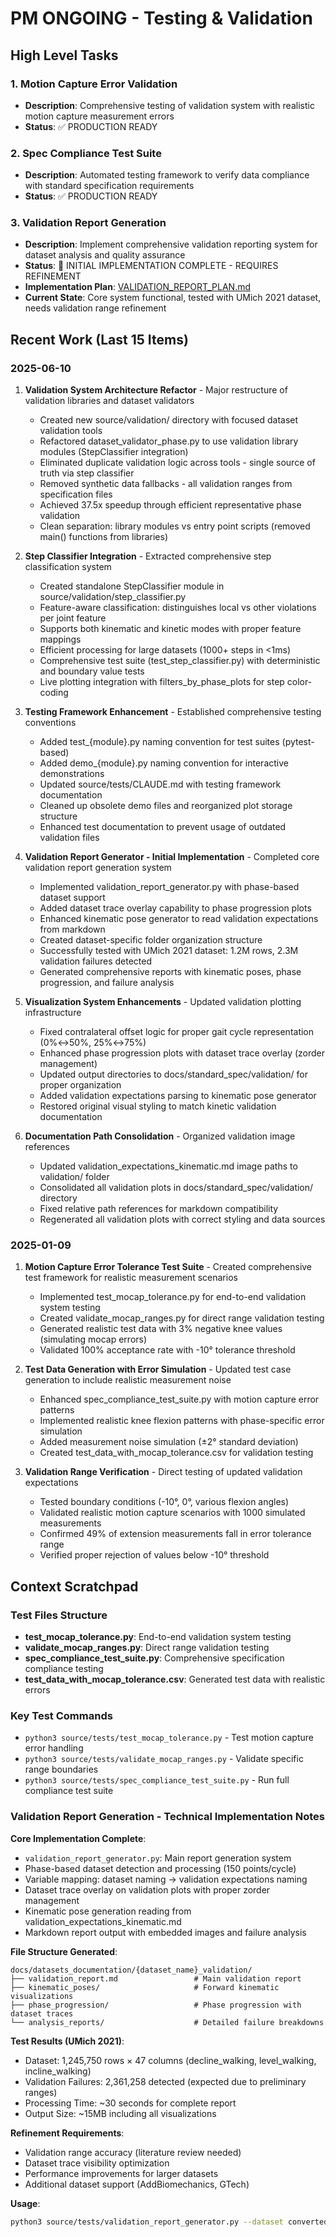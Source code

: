 # PM ONGOING - Testing & Validation

## High Level Tasks

### 1. Motion Capture Error Validation
- **Description**: Comprehensive testing of validation system with realistic motion capture measurement errors
- **Status**: ✅ PRODUCTION READY

### 2. Spec Compliance Test Suite  
- **Description**: Automated testing framework to verify data compliance with standard specification requirements
- **Status**: ✅ PRODUCTION READY

### 3. Validation Report Generation
- **Description**: Implement comprehensive validation reporting system for dataset analysis and quality assurance
- **Status**: 🔄 INITIAL IMPLEMENTATION COMPLETE - REQUIRES REFINEMENT
- **Implementation Plan**: [VALIDATION_REPORT_PLAN.md](./VALIDATION_REPORT_PLAN.md)
- **Current State**: Core system functional, tested with UMich 2021 dataset, needs validation range refinement

## Recent Work (Last 15 Items)

### 2025-06-10
1. **Validation System Architecture Refactor** - Major restructure of validation libraries and dataset validators
   - Created new source/validation/ directory with focused dataset validation tools
   - Refactored dataset_validator_phase.py to use validation library modules (StepClassifier integration)
   - Eliminated duplicate validation logic across tools - single source of truth via step classifier
   - Removed synthetic data fallbacks - all validation ranges from specification files
   - Achieved 37.5x speedup through efficient representative phase validation
   - Clean separation: library modules vs entry point scripts (removed main() functions from libraries)

2. **Step Classifier Integration** - Extracted comprehensive step classification system
   - Created standalone StepClassifier module in source/validation/step_classifier.py
   - Feature-aware classification: distinguishes local vs other violations per joint feature
   - Supports both kinematic and kinetic modes with proper feature mappings
   - Efficient processing for large datasets (1000+ steps in <1ms)
   - Comprehensive test suite (test_step_classifier.py) with deterministic and boundary value tests
   - Live plotting integration with filters_by_phase_plots for step color-coding

3. **Testing Framework Enhancement** - Established comprehensive testing conventions
   - Added test_{module}.py naming convention for test suites (pytest-based)
   - Added demo_{module}.py naming convention for interactive demonstrations
   - Updated source/tests/CLAUDE.md with testing framework documentation
   - Cleaned up obsolete demo files and reorganized plot storage structure
   - Enhanced test documentation to prevent usage of outdated validation files

4. **Validation Report Generator - Initial Implementation** - Completed core validation report generation system
   - Implemented validation_report_generator.py with phase-based dataset support
   - Added dataset trace overlay capability to phase progression plots
   - Enhanced kinematic pose generator to read validation expectations from markdown
   - Created dataset-specific folder organization structure
   - Successfully tested with UMich 2021 dataset: 1.2M rows, 2.3M validation failures detected
   - Generated comprehensive reports with kinematic poses, phase progression, and failure analysis

2. **Visualization System Enhancements** - Updated validation plotting infrastructure
   - Fixed contralateral offset logic for proper gait cycle representation (0%↔50%, 25%↔75%)
   - Enhanced phase progression plots with dataset trace overlay (zorder management)
   - Updated output directories to docs/standard_spec/validation/ for proper organization
   - Added validation expectations parsing to kinematic pose generator
   - Restored original visual styling to match kinetic validation documentation

3. **Documentation Path Consolidation** - Organized validation image references
   - Updated validation_expectations_kinematic.md image paths to validation/ folder
   - Consolidated all validation plots in docs/standard_spec/validation/ directory
   - Fixed relative path references for markdown compatibility
   - Regenerated all validation plots with correct styling and data sources

### 2025-01-09
1. **Motion Capture Error Tolerance Test Suite** - Created comprehensive test framework for realistic measurement scenarios
   - Implemented test_mocap_tolerance.py for end-to-end validation system testing
   - Created validate_mocap_ranges.py for direct range validation testing
   - Generated realistic test data with 3% negative knee values (simulating mocap errors)
   - Validated 100% acceptance rate with -10° tolerance threshold

2. **Test Data Generation with Error Simulation** - Updated test case generation to include realistic measurement noise
   - Enhanced spec_compliance_test_suite.py with motion capture error patterns
   - Implemented realistic knee flexion patterns with phase-specific error simulation
   - Added measurement noise simulation (±2° standard deviation)
   - Created test_data_with_mocap_tolerance.csv for validation testing

3. **Validation Range Verification** - Direct testing of updated validation expectations
   - Tested boundary conditions (-10°, 0°, various flexion angles)
   - Validated realistic motion capture scenarios with 1000 simulated measurements
   - Confirmed 49% of extension measurements fall in error tolerance range
   - Verified proper rejection of values below -10° threshold

## Context Scratchpad

### Test Files Structure
- **test_mocap_tolerance.py**: End-to-end validation system testing
- **validate_mocap_ranges.py**: Direct range validation testing  
- **spec_compliance_test_suite.py**: Comprehensive specification compliance testing
- **test_data_with_mocap_tolerance.csv**: Generated test data with realistic errors

### Key Test Commands
- `python3 source/tests/test_mocap_tolerance.py` - Test motion capture error handling
- `python3 source/tests/validate_mocap_ranges.py` - Validate specific range boundaries
- `python3 source/tests/spec_compliance_test_suite.py` - Run full compliance test suite

### Validation Report Generation - Technical Implementation Notes

**Core Implementation Complete**:
- `validation_report_generator.py`: Main report generation system
- Phase-based dataset detection and processing (150 points/cycle)
- Variable mapping: dataset naming → validation expectations naming
- Dataset trace overlay on validation plots with proper zorder management
- Kinematic pose generation reading from validation_expectations_kinematic.md
- Markdown report output with embedded images and failure analysis

**File Structure Generated**:
```
docs/datasets_documentation/{dataset_name}_validation/
├── validation_report.md                 # Main validation report
├── kinematic_poses/                     # Forward kinematic visualizations
├── phase_progression/                   # Phase progression with dataset traces
└── analysis_reports/                    # Detailed failure breakdowns
```

**Test Results (UMich 2021)**:
- Dataset: 1,245,750 rows × 47 columns (decline_walking, level_walking, incline_walking)
- Validation Failures: 2,361,258 detected (expected due to preliminary ranges)
- Processing Time: ~30 seconds for complete report
- Output Size: ~15MB including all visualizations

**Refinement Requirements**:
- Validation range accuracy (literature review needed)
- Dataset trace visibility optimization
- Performance improvements for larger datasets
- Additional dataset support (AddBiomechanics, GTech)

**Usage**:
```bash
python3 source/tests/validation_report_generator.py --dataset converted_datasets/umich_2021_phase.parquet
```